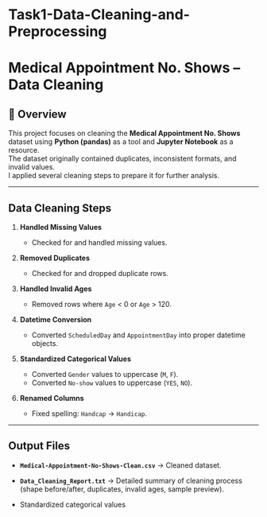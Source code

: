 # Task1-Data-Cleaning-and-Preprocessing
# Medical Appointment No. Shows – Data Cleaning

## 📌 Overview
This project focuses on cleaning the **Medical Appointment No. Shows** dataset using **Python (pandas)** as a tool 
and **Jupyter Notebook** as a resource.  
The dataset originally contained duplicates, inconsistent formats, and invalid values.  
I applied several cleaning steps to prepare it for further analysis.

---

## Data Cleaning Steps
1. **Handled Missing Values**  
   - Checked for and handled missing values.
     
2. **Removed Duplicates**  
   - Checked for and dropped duplicate rows.

3. **Handled Invalid Ages**  
   - Removed rows where `Age` < 0 or `Age` > 120.

4. **Datetime Conversion**  
   - Converted `ScheduledDay` and `AppointmentDay` into proper datetime objects.

5. **Standardized Categorical Values**  
   - Converted `Gender` values to uppercase (`M`, `F`).  
   - Converted `No-show` values to uppercase (`YES`, `NO`).  

6. **Renamed Columns**  
   - Fixed spelling: `Handcap` → `Handicap`.

---

## Output Files
- **`Medical-Appointment-No-Shows-Clean.csv`** → Cleaned dataset.  
- **`Data_Cleaning_Report.txt`** → Detailed summary of cleaning process (shape before/after, duplicates, invalid ages, sample preview).  

- Standardized categorical values  

